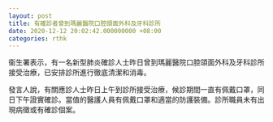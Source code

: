```yaml
---
layout: post
title: 有確診者曾到瑪麗醫院口腔頜面外科及牙科診所
date: 2020-12-12 20:02:42.000000000 +08:00
categories: rthk
---
```


衞生署表示，有一名新型肺炎確診人士昨日曾到瑪麗醫院口腔頜面外科及牙科診所接受治療，已安排診所進行徹底清潔和消毒。

發言人說，有關應診人士昨日上午到診所接受治療，候診期間一直有佩戴口罩，同日下午證實確診。當值的醫護人員有佩戴口罩和適當的防護裝備。診所職員未有出現病徵或有確診個案。
